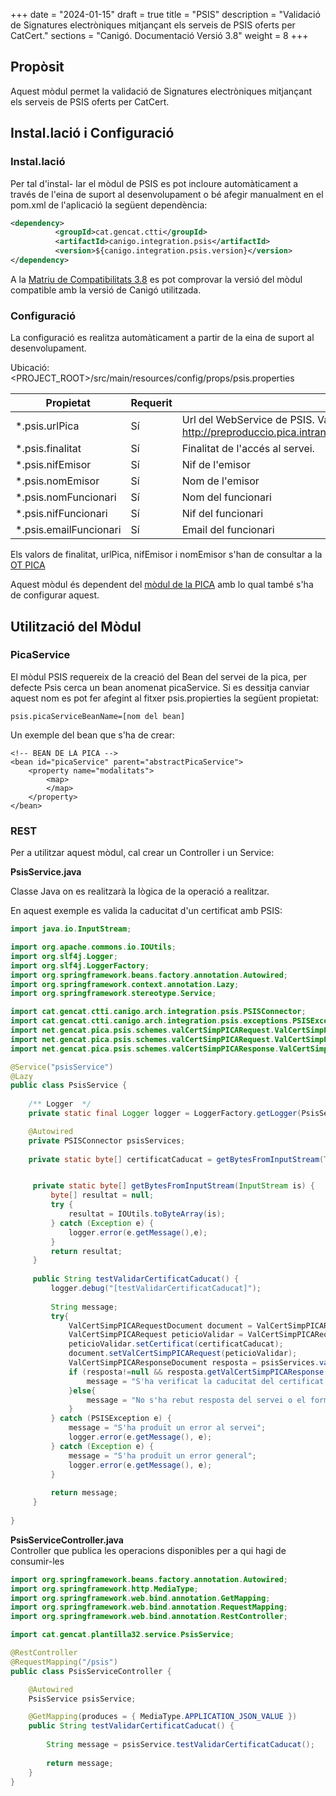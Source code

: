 +++
date        = "2024-01-15"
draft        = true
title       = "PSIS"
description = "Validació de Signatures electròniques mitjançant els serveis de PSIS oferts per CatCert."
sections    = "Canigó. Documentació Versió 3.8"
weight      = 8
+++

## Propòsit

Aquest mòdul permet la validació de Signatures electròniques mitjançant els serveis de PSIS oferts per CatCert.

## Instal.lació i Configuració

### Instal.lació

Per tal d'instal- lar el mòdul de PSIS es pot incloure automàticament a través de l'eina de suport al desenvolupament o bé afegir manualment en el pom.xml de l'aplicació la següent dependència:

```xml
<dependency>
          <groupId>cat.gencat.ctti</groupId>
          <artifactId>canigo.integration.psis</artifactId>
          <version>${canigo.integration.psis.version}</version>
</dependency>
```

A la [Matriu de Compatibilitats 3.8](/canigo-download-related/matrius-compatibilitats/canigo-36/) es pot comprovar la versió del mòdul compatible amb la versió de Canigó utilitzada.

### Configuració

La configuració es realitza automàticament a partir de la eina de suport al desenvolupament.

Ubicació: <PROJECT_ROOT>/src/main/resources/config/props/psis.properties

Propietat          | Requerit | Descripció
------------------ | -------- | -----------
*.psis.urlPica  | Sí       | Url del WebService de PSIS. Valor per defecte: http://preproduccio.pica.intranet.gencat.cat/pica_cataleg/AppJava/services/
*.psis.finalitat   | Sí       | Finalitat de l'accés al servei. 
*.psis.nifEmisor   | Sí       | Nif de l'emisor
*.psis.nomEmisor   | Sí       | Nom de l'emisor
*.psis.nomFuncionari| Sí      | Nom del funcionari
*.psis.nifFuncionari| Sí      | Nif del funcionari
*.psis.emailFuncionari| Sí    | Email del funcionari

Els valors de finalitat, urlPica, nifEmisor i nomEmisor s'han de consultar a la [OT PICA](http://transversals.ctti.intranet.gencat.cat/sol-pica/integracio/)

Aquest mòdul és dependent del [mòdul de la PICA](/canigo-documentacio-versions-36/integracio/modul-pica/) amb lo qual també s'ha de configurar aquest.

## Utilització del Mòdul

### PicaService

El mòdul PSIS requereix de la creació del Bean del servei de la pica, per defecte Psis cerca un bean anomenat picaService. Si es dessitja canviar aquest nom es pot fer afegint al fitxer psis.propierties la següent propietat:

	psis.picaServiceBeanName=[nom del bean]
	
Un exemple del bean que s'ha de crear:

	<!-- BEAN DE LA PICA -->
	<bean id="picaService" parent="abstractPicaService">
        <property name="modalitats">
            <map>
            </map>
        </property>
    </bean>

### REST

Per a utilitzar aquest mòdul, cal crear un Controller i un Service:

**PsisService.java**

Classe Java on es realitzarà la lògica de la operació a realitzar.

En aquest exemple es valida la caducitat d'un certificat amb PSIS:

```java
import java.io.InputStream;

import org.apache.commons.io.IOUtils;
import org.slf4j.Logger;
import org.slf4j.LoggerFactory;
import org.springframework.beans.factory.annotation.Autowired;
import org.springframework.context.annotation.Lazy;
import org.springframework.stereotype.Service;

import cat.gencat.ctti.canigo.arch.integration.psis.PSISConnector;
import cat.gencat.ctti.canigo.arch.integration.psis.exceptions.PSISException;
import net.gencat.pica.psis.schemes.valCertSimpPICARequest.ValCertSimpPICARequestDocument;
import net.gencat.pica.psis.schemes.valCertSimpPICARequest.ValCertSimpPICARequestDocument.ValCertSimpPICARequest;
import net.gencat.pica.psis.schemes.valCertSimpPICAResponse.ValCertSimpPICAResponseDocument;

@Service("psisService")
@Lazy
public class PsisService {
	
	/** Logger  */  
	private static final Logger logger = LoggerFactory.getLogger(PsisService.class);

	@Autowired
	private PSISConnector psisServices;
	
	private static byte[] certificatCaducat = getBytesFromInputStream(Thread.currentThread().getContextClassLoader().getResourceAsStream("config/cert/certificatCaducat.crt"));


	 private static byte[] getBytesFromInputStream(InputStream is) {
		 byte[] resultat = null;
		 try {
			 resultat = IOUtils.toByteArray(is);
		 } catch (Exception e) {
			 logger.error(e.getMessage(),e);
		 }
		 return resultat;
	 }
	 
	 public String testValidarCertificatCaducat() {
		 logger.debug("[testValidarCertificatCaducat]");
		 
		 String message;
		 try{
			 ValCertSimpPICARequestDocument document = ValCertSimpPICARequestDocument.Factory.newInstance();
			 ValCertSimpPICARequest peticioValidar = ValCertSimpPICARequest.Factory.newInstance();
			 peticioValidar.setCertificat(certificatCaducat);
			 document.setValCertSimpPICARequest(peticioValidar);
			 ValCertSimpPICAResponseDocument resposta = psisServices.validarCertificat(document);
			 if (resposta!=null && resposta.getValCertSimpPICAResponse()!=null && resposta.getValCertSimpPICAResponse().getResultat()!=null){
				 message = "S'ha verificat la caducitat del certificat amb el següent resultat: "+ resposta.getValCertSimpPICAResponse().getResultat();
			 }else{
				 message = "No s'ha rebut resposta del servei o el format d'aquesta no es l'esperat";
			 }
		 } catch (PSISException e) {
			 message = "S'ha produït un error al servei";
			 logger.error(e.getMessage(), e);
		 } catch (Exception e) {
			 message = "S'ha produït un error general";
			 logger.error(e.getMessage(), e);
		 }
		 
		 return message;
	 }
	 
}
```

**PsisServiceController.java**  
Controller que publica les operacions disponibles per a qui hagi de consumir-les

```java
import org.springframework.beans.factory.annotation.Autowired;
import org.springframework.http.MediaType;
import org.springframework.web.bind.annotation.GetMapping;
import org.springframework.web.bind.annotation.RequestMapping;
import org.springframework.web.bind.annotation.RestController;

import cat.gencat.plantilla32.service.PsisService;

@RestController
@RequestMapping("/psis")
public class PsisServiceController {

	@Autowired
	PsisService psisService;

	@GetMapping(produces = { MediaType.APPLICATION_JSON_VALUE })
	public String testValidarCertificatCaducat() {
		
		String message = psisService.testValidarCertificatCaducat();
		
		return message;
	}
}
```
